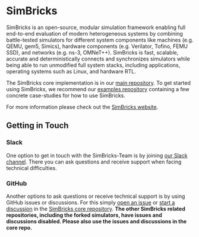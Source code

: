 # SimBricks

SimBricks is an open-source, modular simulation framework enabling full end-to-end evaluation of modern heterogeneous systems by combining battle-tested simulators for different system components like machines (e.g. QEMU, gem5, Simics), hardware components (e.g. Verilator, Tofino, FEMU SSD), and networks (e.g. ns-3, OMNeT++). SimBricks is fast, scalable, accurate and deterministically connects and synchronizes simulators while being able to run unmodified full system stacks, including applications, operating systems such as Linux, and hardware RTL.

The SimBricks core implementation is in our [main repository](https://github.com/simbricks/simbricks). To get started using SimBricks, we recommend our [examples repository](https://github.com/simbricks/simbricks-examples) containing a few concrete case-studies for how to use SimBricks.

For more information please check out the [SimBricks website](https://simbricks.github.io/).

## Getting in Touch

### Slack

One option to get in touch with the SimBricks-Team is by joining [our Slack channel](https://join.slack.com/t/simbricks/shared_invite/zt-16y96155y-xspnVcm18EUkbUHDcSVonA).
There you can ask questions and receive support when facing technical difficulties.

### GitHub

Another options to ask questions or receive technical support is by using GitHub issues or discussions. For this simply [open an issue](https://github.com/simbricks/simbricks/issues/new) or [start a discussion](https://github.com/simbricks/simbricks/discussions/new/choose) in the [SimBricks core repository](https://github.com/simbricks/simbricks). **The other SimBricks related repositories, including the forked simulators, have issues and discussions disabled. Please also use the issues and discussions in the core repo.**

